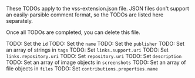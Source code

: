 These TODOs apply to the vss-extension.json file. JSON files don't support an easily-parsible comment format, so the TODOs are listed here separately.

Once all TODOs are completed, you can delete this file.

TODO: Set the `id`
TODO: Set the `name`
TODO: Set the `publisher`
TODO: Set an array of strings in `tags`
TODO: Set `links.support.uri`
TODO: Set `links.repository.uri`
TODO: Set `repository.uri`
TODO: Set `description`
TODO: Set an array of image objects in `screenshots`
TODO: Set an array of file objects in `files`
TODO: Set `contributions.properties.name`
